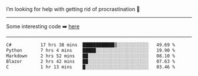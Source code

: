 I’m looking for help with getting rid of procrastination 🤔

-----

Some interesting code :arrow_right: [here](https://github.com/zhen8838/playground)

-----

<!--START_SECTION:waka-->

```txt
C#           17 hrs 38 mins  ████████████▒░░░░░░░░░░░░   49.69 %
Python       7 hrs 4 mins    █████░░░░░░░░░░░░░░░░░░░░   19.90 %
Markdown     2 hrs 52 mins   ██░░░░░░░░░░░░░░░░░░░░░░░   08.10 %
Blazor       2 hrs 42 mins   ██░░░░░░░░░░░░░░░░░░░░░░░   07.63 %
C            1 hr 13 mins    █░░░░░░░░░░░░░░░░░░░░░░░░   03.46 %
```

<!--END_SECTION:waka-->

<!--
**zhen8838/zhen8838** is a ✨ _special_ ✨ repository because its `README.md` (this file) appears on your GitHub profile.

Here are some ideas to get you started:

- 🔭 I’m currently working on ...
- 🌱 I’m currently learning ...
- 👯 I’m looking to collaborate on ...
 ...
- 💬 Ask me about ...
- 📫 How to reach me: ...
- 😄 Pronouns: ...
- ⚡ Fun fact: ...
-->
